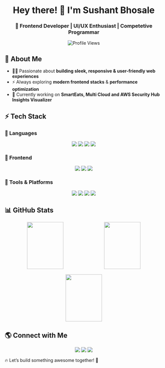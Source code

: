 <!-- Header Section -->
<h1 align="center">Hey there! 👋 I'm Sushant Bhosale</h1>
<h3 align="center">🚀 Frontend Developer | UI/UX Enthusiast | Competetive Programmar</h3>

<p align="center">
  <img src="https://komarev.com/ghpvc/?username=Sushant1805&label=Profile%20Views&color=blue&style=flat" alt="Profile Views">
</p>

<!-- About Section -->
## 🚀 About Me  

- 👨‍💻 Passionate about **building sleek, responsive & user-friendly web experiences**  
- ⚡ Always exploring **modern frontend stacks** & **performance optimization**  
- 🎯 Currently working on **SmartEats, Multi Cloud and AWS Security Hub Insights Visualizer**  

<!-- Tech Stack -->
## ⚡ Tech Stack  

### 🚀 Languages  
<p align="center">
  <img src="https://img.shields.io/badge/JavaScript-F7DF1E?style=for-the-badge&logo=javascript&logoColor=black" />
  <img src="https://img.shields.io/badge/HTML5-E34F26?style=for-the-badge&logo=html5&logoColor=white" />
  <img src="https://img.shields.io/badge/CSS3-1572B6?style=for-the-badge&logo=css3&logoColor=white" />
  <img src="https://img.shields.io/badge/C++-00599C?style=for-the-badge&logo=cplusplus&logoColor=white" />
</p>

### 🎨 Frontend  
<p align="center">
  <img src="https://img.shields.io/badge/React-61DAFB?style=for-the-badge&logo=react&logoColor=black" />
  <img src="https://img.shields.io/badge/Next.js-000000?style=for-the-badge&logo=next.js&logoColor=white" />
  <img src="https://img.shields.io/badge/Tailwind_CSS-38B2AC?style=for-the-badge&logo=tailwind-css&logoColor=white" />
</p>

### 🔧 Tools & Platforms  
<p align="center">
  <img src="https://img.shields.io/badge/Git-F05032?style=for-the-badge&logo=git&logoColor=white" />
  <img src="https://img.shields.io/badge/GitHub-181717?style=for-the-badge&logo=github&logoColor=white" />
  <img src="https://img.shields.io/badge/Vercel-000000?style=for-the-badge&logo=vercel&logoColor=white" />
  <img src="https://img.shields.io/badge/AWS-FF9900?style=for-the-badge&logo=amazonaws&logoColor=white" />
</p>


<!-- GitHub Stats -->
## 📊 GitHub Stats  

<p align="center">
  <img width="48%" height="150px" src="https://github-readme-stats.vercel.app/api?username=Sushant1805&show_icons=true&theme=radical" />
  <img width="48%" height="150px" src="https://github-readme-streak-stats.herokuapp.com/?user=Sushant1805&theme=radical" />
</p>

<p align="center">
  <img width="48%" height="150px" src="https://github-readme-stats.vercel.app/api/top-langs/?username=Sushant1805&layout=compact&theme=radical" />
</p>


<!-- Connect With Me -->
## 🌎 Connect with Me  

<p align="center">
  <img src="https://img.shields.io/badge/LinkedIn-0A66C2?style=for-the-badge&logo=linkedin&logoColor=white" />
  <img src="https://img.shields.io/badge/Portfolio-FF5722?style=for-the-badge&logo=react&logoColor=white" />
  <img src="https://img.shields.io/badge/Twitter-1DA1F2?style=for-the-badge&logo=twitter&logoColor=white" />
</p>



🔥 Let’s build something awesome together! 🚀
